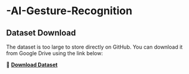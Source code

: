 # -AI-Gesture-Recognition


## Dataset Download
The dataset is too large to store directly on GitHub. You can download it from Google Drive using the link below:

🔗 **[Download Dataset](https://drive.google.com/drive/folders/1ZR8C43mOvSGH47mR4A0a3Qzi5YnQT_jZ)**
